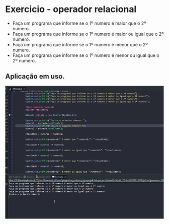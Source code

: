 # Exercicio - operador relacional

- Faça um programa que informe se o 1º numero é maior que o 2º numero.
- Faça um programa que informe se o 1º numero é maior ou igual que o 2º numero.
- Faça um programa que informe se o 1º numero é menor que o 2º numero.
- Faça um programa que informe se o 1º numero é menor ou igual que o 2º numero.

## Aplicação em uso.

![Gif Exercicio](./gif/gifExercicio.gif)